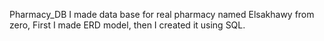 Pharmacy_DB
I made data base for real pharmacy named Elsakhawy from zero, First I made ERD model, then I created it using SQL.
